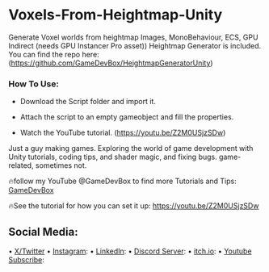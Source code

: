 # Voxels-From-Heightmap-Unity
Generate Voxel worlds from heightmap Images, MonoBehaviour, ECS, GPU Indirect (needs GPU Instancer Pro asset))
Heightmap Generator is included. You can find the repo here: (https://github.com/GameDevBox/HeightmapGeneratorUnity)
### How To Use:
- Download the Script folder and import it.

- Attach the script to an empty gameobject and fill the properties.

- Watch the YouTube tutorial. (https://youtu.be/Z2M0USjzSDw)

Just a guy making games.
Exploring the world of game development with Unity tutorials, coding tips, and shader magic, and fixing bugs.
game-related, sometimes not.


🔥follow my YouTube @GameDevBox to find more Tutorials and Tips: [GameDevBox](https://www.youtube.com/@GameDevBox)

🔥See the tutorial for how you can set it up: https://youtu.be/Z2M0USjzSDw

## Social Media: 
• [X/Twitter](https://x.com/ArianKhatiban)
• [Instagram](https://www.instagram.com/arian.khatiban):
• [LinkedIn](https://www.linkedin.com/in/arian-khatiban-49b30017a/):
• [Discord Server](https://discord.gg/8hpGqBgXmz):
• [itch.io](https://cloudtears.itch.io/):
• [Youtube Subscribe](https://www.youtube.com/channel/UCgXs2PTiL19Rv1qOn1SI7XQ?sub_confirmation=1):



